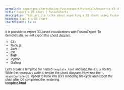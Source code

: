 ```yaml
---
permalink: exporting-charts/using-fusionexport/tutorials/export-a-d3-chart.html
title: Export a D3 chart | FusionCharts
description: This article talks about exporting a D3 chart using FusionExport.
heading: Export a D3 chart
chartPresent: False
---
```


It is possible to export D3-based visualizations with FusionExport. To demonstrate, we will export this [chord diagram](https://bl.ocks.org/mbostock/1046712).

<div class="code-wrapper">
<ul class="code-tabs extra-tabs">
    <li class="active"><a data-toggle="cli">CLI</a></li>
    <li><a data-toggle="nodejs">Node.js</a></li>
    <li><a data-toggle="java">Java</a></li>
    <li><a data-toggle="csharp">C#</a></li>
    <li><a data-toggle="php">PHP</a></li>
    <li><a data-toggle="python">Python</a></li>
    <li><a data-toggle="golang">Golang</a></li>
</ul>

<div class="tab-content extra-tabs">
<div class="tab cli-tab active">
<div class="mt-20 pb-10">Let’s create a template file named <code>template.html</code> and load the <code>d3.js</code> library. Write the necessary code to render the chord diagram. Now, use the <code>--asyncCapture</code> CLI option to hook into D3’s rendering life-cycle and export the chart after D3 completes the rendering. </div>
<div class="mt-20 pb-10"><strong>template.html</strong></div>
<pre><code class="language-html">
	<!DOCTYPE html>
	<meta charset="utf-8">
	<style>
	  body {
	    font: 10px sans-serif;
	  }

	  .chord {
	    fill-opacity: .67;
	  }
	</style>

	<body>
	  <script src="https://d3js.org/d3.v3.min.js"></script>
	  <script>
	    var outerRadius = 1366 / 2,
	      innerRadius = outerRadius - 130;

	    var fill = d3.scale.category20c();

	    var chord = d3.layout.chord()
	      .padding(.04)
	      .sortSubgroups(d3.descending)
	      .sortChords(d3.descending);

	    var arc = d3.svg.arc()
	      .innerRadius(innerRadius)
	      .outerRadius(innerRadius + 20);

	    var svg = d3.select("body").append("svg")
	      .attr("width", outerRadius * 2)
	      .attr("height", outerRadius * 2)
	      .append("g")
	      .attr("transform", "translate(" + outerRadius + "," + outerRadius + ")");

	    d3.json(
	      "https://gist.githubusercontent.com/sandeep1995/141a2045ab9e4c8f450c970682b89b00/raw/7aacb8a793c2d9e0ed60ad0251e1b754b2c430f2/filename.json",
	      function(error, imports) {
	        if (error) throw error;

	        var indexByName = d3.map(),
	          nameByIndex = d3.map(),
	          matrix = [],
	          n = 0;

	        // Returns the Flare package name for the given class name.
	        function name(name) {
	          return name.substring(0, name.lastIndexOf(".")).substring(6);
	        }

	        // Compute a unique index for each package name.
	        imports.forEach(function(d) {
	          if (!indexByName.has(d = name(d.name))) {
	            nameByIndex.set(n, d);
	            indexByName.set(d, n++);
	          }
	        });

	        // Construct a square matrix counting package imports.
	        imports.forEach(function(d) {
	          var source = indexByName.get(name(d.name)),
	            row = matrix[source];
	          if (!row) {
	            row = matrix[source] = [];
	            for (var i = -1; ++i < n;) row[i] = 0;
	          }
	          d.imports.forEach(function(d) {
	            row[indexByName.get(name(d))]++;
	          });
	        });

	        chord.matrix(matrix);

	        var g = svg.selectAll(".group")
	          .data(chord.groups)
	          .enter().append("g")
	          .attr("class", "group");

	        g.append("path")
	          .style("fill", function(d) {
	            return fill(d.index);
	          })
	          .style("stroke", function(d) {
	            return fill(d.index);
	          })
	          .attr("d", arc);

	        g.append("text")
	          .each(function(d) {
	            d.angle = (d.startAngle + d.endAngle) / 2;
	          })
	          .attr("dy", ".35em")
	          .attr("transform", function(d) {
	            return "rotate(" + (d.angle * 180 / Math.PI - 90) + ")" +
	              "translate(" + (innerRadius + 26) + ")" +
	              (d.angle > Math.PI ? "rotate(180)" : "");
	          })
	          .style("text-anchor", function(d) {
	            return d.angle > Math.PI ? "end" : null;
	          })
	          .text(function(d) {
	            return nameByIndex.get(d.index);
	          });

	        svg.selectAll(".chord")
	          .data(chord.chords)
	          .enter().append("path")
	          .attr("class", "chord")
	          .style("stroke", function(d) {
	            return d3.rgb(fill(d.source.index)).darker();
	          })
	          .style("fill", function(d) {
	            return fill(d.source.index);
	          })
	          .attr("d", d3.svg.chord().radius(innerRadius));

	        // Emitting CAPTURE_EXIT event after d3 chart render complete
	        FusionExport.emit('CAPTURE_EXIT');

	      });

	    d3.select(self.frameElement).style("height", outerRadius * 2 + "px");
	  </script>
	</body>
</code></pre><div class="mt-20 pb-10">Pay special attention to <strong>FusionExport.emit('<code>CAPTURE_EXIT</code>')</strong>. You need to emit the <code>CAPTURE_EXIT</code> event when the render is complete.</div>
<div class="mt-20 pb-10"><strong>The fusioncharts_config.json looks like as follows:</strong></div>

<pre><code class="language-javascript">
	{
	  "template": "path/to/d3_exp/template.html",
	  "output-file": "./",
	  "type": "pdf",
	  "async-capture": true
	}
</code></pre>
<div class="mt-20 pb-10"><strong>Once done, run the following command:</strong></div>
<pre><code class="language-javascript">
	$ fe -e fusioncharts_config.json
</code></pre></div>
    
<div class="tab nodejs-tab">

<pre><code class="language-javascript">
	const fs = require('fs');
	const path = require('path');
	// require fusionexport
	const FusionExport = require('fusionexport-node-client');



	const host = '127.0.0.1';
	const port = 1337;

	// instantiate FusionExport
	const fusion = new FusionExport({ host, port });

	const exportConfig = {
	  templateFilePath: path.join(__dirname, '..', 'data', 'd3_exp', 'template.html'),
	  asyncCapture: true,
	  type: 'pdf'
	};

	// provide the export config
	fusion.export(exportConfig);

	fusion.on('exportDone', (files) => {
	  console.log(files);
	});

	fusion.on('exportStateChange', (state) => {
	  console.log(state);
	});

	fusion.on('error', (err) => {
	  console.error(err)
	})
</code></pre></div>
<div class="tab java-tab">
<pre><code class="language-java">
	import com.fusioncharts.fusionexport.client.*; // import sdk

	public class ExportChart implements ExportDoneListener, ExportStateChangedListener {

	    public static void main(String[] args) {

	        // Instantiate the ExportConfig class and add the required configurations
	        ExportConfig config = new ExportConfig();
	        config.set("templateFilePath", "fullpath/of/template.html");
	        config.set("asyncCapture", "true");
	        config.set("type", "pdf");

	        // Instantiate the ExportManager class
	        ExportManager em = new ExportManager();
	        // Call the export() method with the export config and the respective callbacks
	        em.export(config, new ExportChart(), new ExportChart());
	    }

	    @Override // Called when export is done
	    public void exportDone(String result, ExportException error) {
	        if (error != null) {
	            System.out.println(error.getMessage());
	        } else {
	            System.out.println("DONE: " + result);
	        }
	    }

	    @Override // Called on each export state change
	    public void exportStateChanged(String state) {
	        System.out.println("STATE: " + state);
	    }
	}
</code></pre></div>
<div class="tab csharp-tab">
<pre><code class="language-c">
	using System;
	using System.IO;
	using FusionCharts.FusionExport.Client; // Import sdk

	namespace FusionExportTest
	{
	    class Program
	    {
	        static void Main(string[] args)
	        {
	            // Instantiate the ExportConfig class and add the required configurations
	            ExportConfig exportConfig = new ExportConfig();
	            exportConfig.Set("templateFilePath", "fullpath/of/template.html");
	            exportConfig.Set("asyncCapture", "true");
	            exportConfig.Set("type", "pdf");

	            // Instantiate the ExportManager class
	            ExportManager em = new ExportManager();
	            // Call the Export() method with the export config and the respective callbacks
	            em.Export(exportConfig, OnExportDone, OnExportStateChanged);
	        }
	        
	        // Called when export is done
	        static void OnExportDone(string result, ExportException error)
	        {
	            if(error != null)
	            {
	                Console.WriteLine("Error: " + error);
	            } else
	            {   
	                Console.WriteLine("Done: " + result); // export result
	            }
	        }
	        
	        // Called on each export state change
	        static void OnExportStateChanged(string state)
	        {
	            Console.WriteLine("State: " + state);
	        }
	    }
	}
</code></pre></div>
<div class="tab php-tab">
<pre><code class="language-php">
	<?php

	// D3 export

	require __DIR__ . '/../vendor/autoload.php';

	// Use the sdk
	use FusionExport\ExportManager;
	use FusionExport\ExportConfig;

	// Instantiate the ExportConfig class and add the required configurations
	$exportConfig = new ExportConfig();
	$exportConfig->set('templateFilePath', realpath('../data/d3_exp/template.html'));
	$exportConfig->set('type', 'pdf');
	$exportConfig->set('asyncCapture', 'true');

	// Called on each export state change
	$onStateChange = function ($state) {
	  echo('STATE: [' . $state->reporter . '] ' . $state->customMsg . "\n");
	};

	// Called when export is done
	$onDone = function ($export, $e) {
	    if ($e) {
	        echo('ERROR: ' . $e->getMessage());
	    } else {
	        foreach ($export as $file) {
	            echo('DONE: ' . $file->realName . "\n");
	            copy($file->tmpPath, $file->realName);
	        }
	    }
	};

	// Instantiate the ExportManager class
	$exportManager = new ExportManager();
	// Call the export() method with the export config and the respective callbacks
	$exportManager->export($exportConfig, $onDone, $onStateChange);
</code></pre></div>
<div class="tab python-tab">
<pre><code class="language-python">
	#!/usr/bin/env python

	from fusionexport import ExportManager, ExportConfig  # Import sdk


	# Called when export is done
	def on_export_done(result, error):
	    if error:
	        print(error)
	    else:
	        print(result)


	# Called on each export state change
	def on_export_state_changed(state):
	    print(state)


	# Instantiate the ExportConfig class and add the required configurations
	export_config = ExportConfig()
	export_config["templateFilePath"] = "fullpath/of/template.html"
	export_config["asyncCapture"] = True
	export_config["type"] = "pdf"

	# Instantiate the ExportManager class
	em = ExportManager()
	# Call the export() method with the export config and the respective callbacks
	em.export(export_config, on_export_done, on_export_state_changed)
</code></pre></div>
<div class="tab golang-tab">
<pre><code class="language-javascript">
	// D3 export

	package main

	import (
	    "io/ioutil"
	    ".." // import the sdk
	    "path/filepath"
	    "fmt"
	)

	func saveFiles(fileBag []FusionExport.OutFileBag) {
	    for _, file := range fileBag {
	        fmt.Println(file.RealName)
	        fileData, err := ioutil.ReadFile(file.TmpPath)
	        check(err)
	        err = ioutil.WriteFile(file.RealName, fileData, 0644)
	        check(err)
	    }
	}

	// Called when export is done
	func onDone (outFileBag []FusionExport.OutFileBag, err error) {
	    check(err)
	    saveFiles(outFileBag)
	}

	// Called on each export state change
	func onStateChange (event FusionExport.ExportEvent) {
	    fmt.Println("[" + event.Reporter + "] " + event.CustomMsg)
	}

	func main() {
	    // Instantiate ExportConfig and add the required configurations
	    exportConfig := FusionExport.NewExportConfig()

	    templateFilePath, err := filepath.Abs("../data/d3_exp/template.html")
	    check(err)
	    exportConfig.Set("templateFilePath", templateFilePath)

	    exportConfig.Set("type", "pdf")
	    exportConfig.Set("asyncCapture", "true")

	    // Instantiate ExportManager
	    exportManager := FusionExport.NewExportManager()
	    // Call the Export() method with the export config and the respective callbacks
	    exportManager.Export(exportConfig, onDone, onStateChange)
	}

	func check(e error) {
	    if e != nil {
	        panic(e)
	    }
	}
</code></pre></div>
</div>
</div>